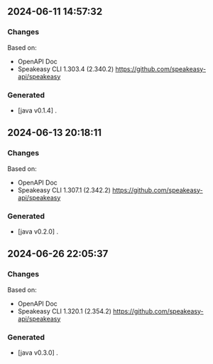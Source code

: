 

## 2024-06-11 14:57:32
### Changes
Based on:
- OpenAPI Doc  
- Speakeasy CLI 1.303.4 (2.340.2) https://github.com/speakeasy-api/speakeasy
### Generated
- [java v0.1.4] .

## 2024-06-13 20:18:11
### Changes
Based on:
- OpenAPI Doc  
- Speakeasy CLI 1.307.1 (2.342.2) https://github.com/speakeasy-api/speakeasy
### Generated
- [java v0.2.0] .

## 2024-06-26 22:05:37
### Changes
Based on:
- OpenAPI Doc  
- Speakeasy CLI 1.320.1 (2.354.2) https://github.com/speakeasy-api/speakeasy
### Generated
- [java v0.3.0] .